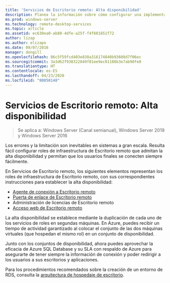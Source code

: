 ```yaml
---
title: 'Servicios de Escritorio remoto: Alta disponibilidad'
description: Planea la información sobre cómo configurar una implementación de RDS de alta disponibilidad.
ms.prod: windows-server
ms.technology: remote-desktop-services
ms.topic: article
ms.assetid: ec630ea0-ab80-4dfe-a25f-f4f601651f72
author: lizap
ms.author: elizapo
ms.date: 09/07/2016
manager: dongill
ms.openlocfilehash: 86c5f59fcd403e838a316174840b93608d7f06ec
ms.sourcegitcommit: 3a3d62f938322849f81ee9ec01186b3e7ab90fe0
ms.translationtype: HT
ms.contentlocale: es-ES
ms.lasthandoff: 04/23/2020
ms.locfileid: "80858148"
---
```

# <a name="remote-desktop-services---high-availability"></a>Servicios de Escritorio remoto: Alta disponibilidad

>Se aplica a: Windows Server (Canal semianual), Windows Server 2019 y Windows Server 2016

Los errores y la limitación son inevitables en sistemas a gran escala. Resulta fácil configurar roles de infraestructura de Escritorio remoto que admitan la alta disponibilidad y permitan que los usuarios finales se conecten siempre fácilmente.

En Servicios de Escritorio remoto, los siguientes elementos representan los roles de infraestructura de Escritorio remoto, con sus correspondientes instrucciones para establecer la alta disponibilidad:
- [Agente de conexión a Escritorio remoto](Deploy-a-Remote-Desktop-Connection-Broker-cluster.md)
- [Puerta de enlace de Escritorio remoto](Deploy-a-RD-Web-Access-and-Gateway-farm.md)
- Administración de licencias de Escritorio remoto
- [Acceso web de Escritorio remoto](Deploy-a-RD-Web-Access-and-Gateway-farm.md)

La alta disponibilidad se establece mediante la duplicación de cada uno de los servicios de roles en segundas máquinas. En Azure, puedes recibir un tiempo de actividad garantizado al colocar el conjunto de las dos máquinas virtuales (que hospedan el mismo rol) en un conjunto de disponibilidad.

Junto con los conjuntos de disponibilidad, ahora puedes aprovechar la eficacia de Azure SQL Database y su SLA con respaldo de Azure para asegurarte de tener siempre la información de conexión y poder redirigir a los usuarios a sus escritorios y aplicaciones.

Para los procedimientos recomendados sobre la creación de un entorno de RDS, consulta la [arquitectura de hospedaje de escritorio](desktop-hosting-reference-architecture.md).